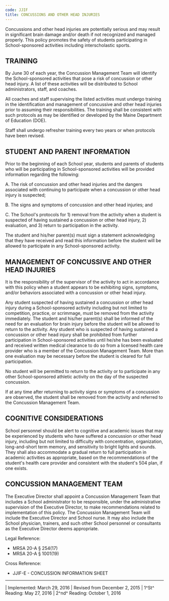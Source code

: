 ```yaml
---
code: JJIF
title: CONCUSSIONS AND OTHER HEAD INJURIES
---
```


Concussions and other head injuries are potentially serious and may
result in significant brain damage and/or death if not recognized and
managed properly. This policy promotes the safety of students
participating in School-sponsored activities including interscholastic
sports.

## TRAINING

By June 30 of each year, the Concussion Management Team will identify
the School-sponsored activities that pose a risk of concussion or other
head injury. A list of these activities will be distributed to School
administrators, staff, and coaches.

All coaches and staff supervising the listed activities must undergo
training in the identification and management of concussive and other
head injuries prior to assuming their responsibilities. The training
shall be consistent with such protocols as may be identified or
developed by the Maine Department of Education (DOE).

Staff shall undergo refresher training every two years or when protocols
have been revised.

## STUDENT AND PARENT INFORMATION

Prior to the beginning of each School year, students and parents of
students who will be participating in School-sponsored activities will
be provided information regarding the following:

A.  The risk of concussion and other head injuries and the dangers
    associated with continuing to participate when a concussion or other
    head injury is suspected;

B.  The signs and symptoms of concussion and other head injuries; and

C.  The School's protocols for 1) removal from the activity when a
    student is suspected of having sustained a concussion or other head
    injury, 2) evaluation, and 3) return to participation in the
    activity.

The student and his/her parent(s) must sign a statement acknowledging
that they have received and read this information before the student
will be allowed to participate in any School-sponsored activity.

## MANAGEMENT OF CONCUSSIVE AND OTHER HEAD INJURIES

It is the responsibility of the supervisor of the activity to act in
accordance with this policy when a student appears to be exhibiting
signs, symptoms, and/or behaviors associated with a concussion or other
head injury.

Any student suspected of having sustained a concussion or other head
injury during a School-sponsored activity including but not limited to
competition, practice, or scrimmage, must be removed from the activity
immediately. The student and his/her parent(s) shall be informed of the
need for an evaluation for brain injury before the student will be
allowed to return to the activity. Any student who is suspected of
having sustained a concussion or other head injury shall be prohibited
from further participation in School-sponsored activities until he/she
has been evaluated and received written medical clearance to do so from
a licensed health care provider who is a member of the Concussion
Management Team. More than one evaluation may be necessary before the
student is cleared for full participation.

No student will be permitted to return to the activity or to participate
in any other School-sponsored athletic activity on the day of the
suspected concussion.

If at any time after returning to activity signs or symptoms of a
concussion are observed, the student shall be removed from the activity
and referred to the Concussion Management Team.

## COGNITIVE CONSIDERATIONS

School personnel should be alert to cognitive and academic issues that
may be experienced by students who have suffered a concussion or other
head injury, including but not limited to difficulty with concentration,
organization, long-and-short term memory, and sensitivity to bright
lights and sounds. They shall also accommodate a gradual return to full
participation in academic activities as appropriate, based on the
recommendations of the student's health care provider and consistent
with the student's 504 plan, if one exists.

## CONCUSSION MANAGEMENT TEAM

The Executive Director shall appoint a Concussion Management Team that
includes a School administrator to be responsible, under the
administrative supervision of the Executive Director, to make
recommendations related to implementation of this policy. The Concussion
Management Team will include the Executive Director and School nurse. It
may also include the School physician, trainers, and such other School
personnel or consultants as the Executive Director deems appropriate.

Legal Reference:

-   MRSA 20-A § 254(17)
-   MRSA 20-A § 1001(19)

Cross Reference:

-   JJIF-E - CONCUSSION INFORMATION SHEET

------------------------------------------------------------------------

| Implemented: March 29, 2016
| Revised from December 2, 2015
| 1^St^ Reading: May 27, 2016
| 2^nd^ Reading: October 1, 2016
